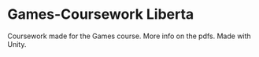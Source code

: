 # Games-Coursework Liberta
Coursework made for the Games course.
More info on the pdfs.
Made with Unity.
